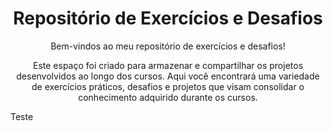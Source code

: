 <h1 align="center">
   Repositório de Exercícios e Desafios
</h1>

<p align="center">
    Bem-vindos ao meu repositório de exercícios e desafios!   
</p>

<p align="center">
    Este espaço foi criado para armazenar e compartilhar os projetos desenvolvidos ao longo dos cursos. Aqui você encontrará uma variedade de exercícios práticos, desafios e projetos que visam consolidar o conhecimento adquirido durante os cursos. </p> 

Teste 